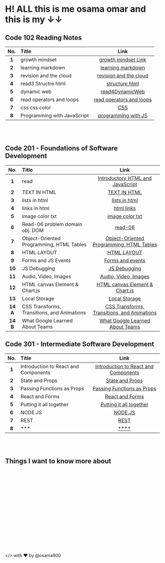 # H! ALL this is me osama omar and this is my &#8595;&#8595;

## Code 102 Reading Notes

| **No.** | **Title**                   |                                             **Link**                                             |
| :-----: | :-------------------------- | :----------------------------------------------------------------------------------------------: |
|  **1**  | growth mindset              |         [growth mindset Link](https://osama900.github.io/reading-notes/growth%20mindset)         |
|  **2**  | learning markdown           |        [learning markdown](https://osama900.github.io/reading-notes/Learning%20Markdown)         |
|  **3**  | revision and the cloud      | [revision and the cloud](https://osama900.github.io/reading-notes/Revisions%20and%20the%20Cloud) |
|  **4**  | read3 Structre html         |          [structure html](https://osama900.github.io/reading-notes/read3StructureHtml)           |
|  **5**  | dynamic web                 |           [read4DynamicWeb](https://osama900.github.io/reading-notes/read4DynamicWeb)            |
|  **6**  | read operators and loops    |      [read operators and loops](https://osama900.github.io/reading-notes/read%20operators)       |
|  **7**  | css css color               |               [CSS](https://osama900.github.io/reading-notes/design%20with%20css)                |
|  **8**  | Programming with JavaScript |      [programming with JS](https://osama900.github.io/reading-notes/read%207programmingJS)       |

<br>
<br>

## Code 201 - Foundations of Software Development

| **No.**  | **Title**                                   |                                                     **Link**                                                     |
| :------: | :------------------------------------------ | :--------------------------------------------------------------------------------------------------------------: |
|  **1**   | read                                        |            [Introductory HTML and JavaScript](https://osama900.github.io/reading-notes/level2/read1)             |
|  **2**   | TEXT IN HTML                                |                [TEXT IN HTML](https://osama900.github.io/reading-notes/level2/class%202/class-02)                |
|  **3**   | lists in html                               |                [lists in html](https://osama900.github.io/reading-notes/level2/class-03/read-03)                 |
|  **4**   | links in html                               |                  [html links](https://osama900.github.io/reading-notes/level2/class-04/read-04)                  |
|  **5**   | image color txt                             |               [image color txt](https://osama900.github.io/reading-notes/level2/class-05/read-05)                |
|  **6**   | Read-06 problem domain obj. DOM             |                   [read-06](https://osama900.github.io/reading-notes/level2/class-06/read-06)                    |
|  **7**   | Object-Oriented Programming, HTML Tables    |   [Object-Oriented Programming, HTML Tables](https://osama900.github.io/reading-notes/level2/class-07/read-07)   |
|  **8**   | HTML LAYOUT                                 |                 [HTML LAYOUT](https://osama900.github.io/reading-notes/level2/class-08/read-08)                  |
|  **9**   | Forms and JS Events                         |               [Forms and events](https://osama900.github.io/reading-notes/level2/class-09/read-09)               |
|  **10**  | JS Debugging                                |                 [JS Debugging](https://osama900.github.io/reading-notes/level2/class-10/read-10)                 |
|  **11**  | Audio, Video, Images                        |             [Audio, Video, Images](https://osama900.github.io/reading-notes/level2/class-11/read-11)             |
|  **12**  | HTML canvas Element & Chart.js              |        [HTML canvas Element & Chart.js](https://osama900.github.io/reading-notes/level2/class-12/read-12)        |
|  **13**  | Local Storage                               |                [Local Storage](https://osama900.github.io/reading-notes/level2/class-13/class-13)                |
| **14 A** | CSS Transforms, Transitions, and Animations | [CSS Transforms, Transitions, and Animations](https://osama900.github.io/reading-notes/level2/class-14/read-14a) |
| **14 B** | What Google Learned About Teams             |       [What Google Learned About Teams](https://osama900.github.io/reading-notes/level2/class-14/read-14b)       |

## Code 301 - Intermediate Software Development

| **No.** | **Title**                            |                                              **Link**                                              |
| :-----: | :----------------------------------- | :------------------------------------------------------------------------------------------------: |
|  **1**  | Introduction to React and Components | [Introduction to React and Components](https://osama900.github.io/reading-notes/level-03/class-01) |
|  **2**  | State and Props                      |           [State and Props](https://osama900.github.io/reading-notes/level-03/class-02)            |
|  **3**  | Passing Functions as Props           |      [Passing Functions as Props](https://osama900.github.io/reading-notes/level-03/class-03)      |
|  **4**  | React and Forms                      |           [React and Forms](https://osama900.github.io/reading-notes/level-03/class-04)            |
|  **5**  | Putting it all together              |       [Putting it all together](https://osama900.github.io/reading-notes/level-03/class-05)        |
|  **6**  | NODE.JS                              |               [NODE.JS](https://osama900.github.io/reading-notes/level-03/class-06)                |
|  **7**  | REST                                 |                 [REST](https://osama900.github.io/reading-notes/level-03/class-07)                 |
|  **8**  | \*\*\*                               |               [\*\*\*\*](https://osama900.github.io/reading-notes/level-03/class-08)               |

<br>

<br>

## Things I want to know more about

<br>

<br>
<br>
<br>
<br>
<br>
<br><br>

<br>

<br>
<br>
<br>
<br>
<br>
<br>

</> with ❤️ by @osama900
